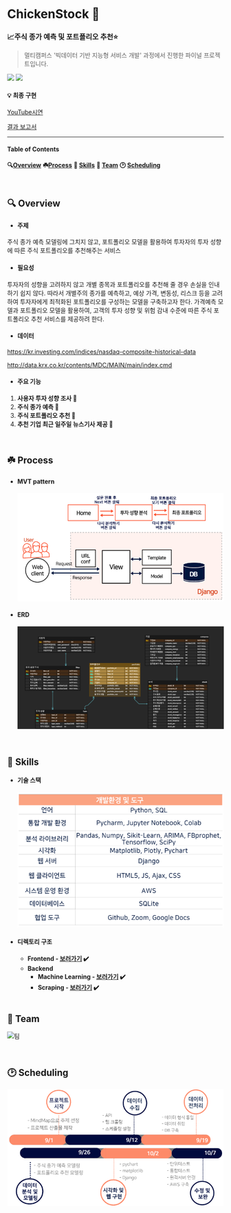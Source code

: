 # ChickenStock :chicken:

### :chart_with_upwards_trend:주식 종가 예측 및 포트폴리오 추천:star:

> 멀티캠퍼스  '빅데이터 기반 지능형 서비스 개발'  과정에서 진행한 파이널 프로젝트입니다.

<img src="https://img.shields.io/static/v1?label=MultiCampus&message=Team2&color=yellow">	<img src="https://img.shields.io/static/v1?label=Domain&message=Bigdata&color=green">



#### **:bulb: 최종 구현**

[YouTube시연](https://youtu.be/m00NjTMoaJs)   

[결과 보고서](md-images/ChickenStock.pdf)  

___



####  **Table of Contents**

**:mag:[Overview](#idx1)** **:shamrock:[Process](#idx2)** **:book: [Skills](#idx2)** **:dancers: [Team](#idx3)** **:clock2: [Scheduling](#idx4)**

<br>

## :mag: Overview <a id="idx1"></a>

- #### **주제**

주식 종가 예측 모델링에 그치지 않고, 포트폴리오 모델을  활용하여 투자자의 투자 성향에 따른 주식 포트폴리오를 추천해주는 서비스 

- #### **필요성** 

투자자의 성향을 고려하지 않고 개별 종목과 포트폴리오를 추천해 줄 경우  손실을 인내하기 쉽지 않다.  따라서 개별주의 종가를 예측하고,  예상 가격, 변동성, 리스크 등을 고려하여 투자자에게 최적화된 포트폴리오를 구성하는 모델을 구축하고자 한다. 가격예측 모델과 포트폴리오 모델을 활용하여,  고객의 투자 성향 및 위험 감내 수준에 따른 주식 포트폴리오 추천 서비스를 제공하려 한다.

- #### **데이터**

https://kr.investing.com/indices/nasdaq-composite-historical-data

http://data.krx.co.kr/contents/MDC/MAIN/main/index.cmd

- #### 주요 기능

1. **사용자 투자 성향 조사 :eyes:**
2. **주식 종가 예측 :seedling:**
3. **주식 포트폴리오 추천 :gift:**
4. **추천 기업 최근 일주일 뉴스기사 제공 :newspaper:** 

<br>

##  :shamrock: Process <a id= 'idx2'></a>

- #### MVT pattern

  ![프로세스](md-images/%ED%94%84%EB%A1%9C%EC%84%B8%EC%8A%A4.PNG)

- #### ERD

  ![ERD](md-images/ERD.png)


<br>

 ## :book: Skills <a id="idx3"></a>

- #### 기술 스택

  ![환경](md-images/%ED%99%98%EA%B2%BD.PNG)

- #### 디렉토리 구조

  * **Frontend  -  [보러가기](stock/README.md) :heavy_check_mark:**
  * **Backend**
    * **Machine Learning  -  [보러가기](modeling/README.md) :heavy_check_mark:**
    * **Scraping  -  [보러가기](scraping/README.md) :heavy_check_mark:**
  
  <br>

## :dancers: Team <a id="idx4"></a>

![팀](md-images/%ED%8C%80.PNG)

<br>

## :clock2: Scheduling <a id="idx5"></a>

![일정](md-images/%EC%9D%BC%EC%A0%95.PNG)






